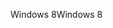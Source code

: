 <span data-ttu-id="e118c-101">Windows 8</span><span class="sxs-lookup"><span data-stu-id="e118c-101">Windows 8</span></span>